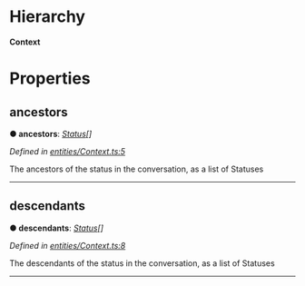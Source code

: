 

# Hierarchy

**Context**

# Properties

<a id="ancestors"></a>

##  ancestors

**● ancestors**: *[Status](_entities_status_.status.md)[]*

*Defined in [entities/Context.ts:5](https://github.com/lagunehq/core/blob/e57dc9c/src/entities/Context.ts#L5)*

The ancestors of the status in the conversation, as a list of Statuses

___
<a id="descendants"></a>

##  descendants

**● descendants**: *[Status](_entities_status_.status.md)[]*

*Defined in [entities/Context.ts:8](https://github.com/lagunehq/core/blob/e57dc9c/src/entities/Context.ts#L8)*

The descendants of the status in the conversation, as a list of Statuses

___


